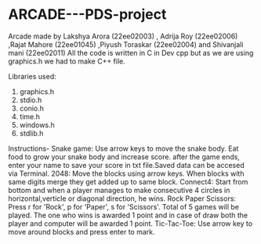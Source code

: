 # ARCADE---PDS-project
Arcade made by Lakshya Arora (22ee02003) , Adrija Roy (22ee02006) ,Rajat Mahore (22ee01045) ,Piyush Toraskar (22ee02004) and Shivanjali mani (22ee02011)
All the code is written in C in Dev cpp but as we are using graphics.h we had to make C++ file.

Libraries used:
1. graphics.h
2. stdio.h
3. conio.h
4. time.h
5. windows.h
6. stdlib.h

Instructions-
Snake game: Use arrow keys to move the snake body. Eat food to grow your snake body and increase score. after the game ends, enter your name to save your score in txt file.Saved data can be accesed via Terminal.
2048: Move the blocks using arrow keys. When blocks with same digits merge they get added up to same block.
Connect4: Start from bottom and when a player manages to make consecutive 4 circles in horizontal,verticle or diagonal direction, he wins.
Rock Paper Scissors: Press r for 'Rock', p for 'Paper', s for 'Scissors'. Total of 5  games will be played. The one who wins is awarded 1 point and in case of draw both the player and computer will be awarded 1 point.
Tic-Tac-Toe: Use arrow key to move around blocks and press enter to mark.

